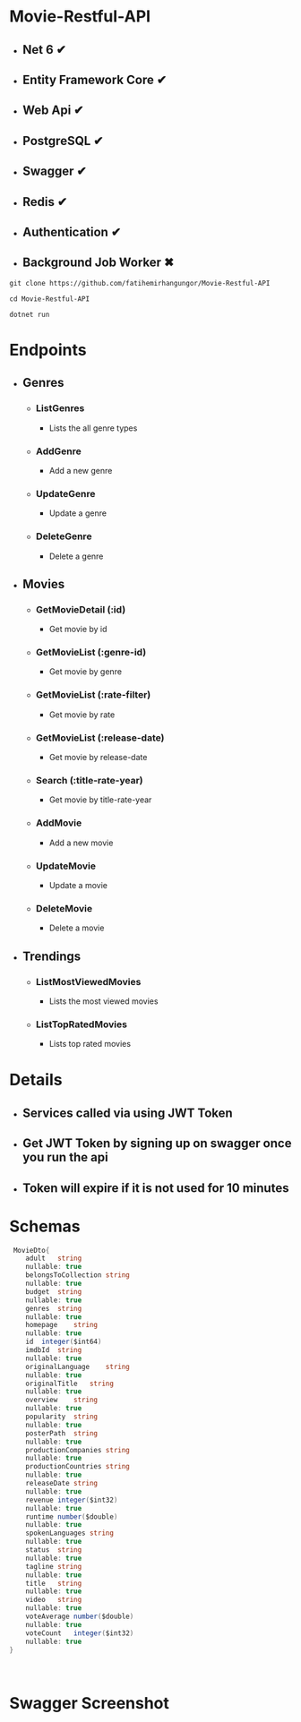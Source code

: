 # Movie-Restful-API

- ## Net 6 ✔
- ## Entity Framework Core ✔
- ## Web Api ✔
- ## PostgreSQL ✔
- ## Swagger ✔
- ## Redis ✔
- ## Authentication ✔
- ## Background Job Worker ✖

```
git clone https://github.com/fatihemirhangungor/Movie-Restful-API
```

```
cd Movie-Restful-API
```

```
dotnet run
```

# Endpoints

- ## Genres
  - ### ListGenres
    - Lists the all genre types
  - ### AddGenre
    - Add a new genre
  - ### UpdateGenre
    - Update a genre
  - ### DeleteGenre
    - Delete a genre
 
- ## Movies
  - ### GetMovieDetail (:id)
    - Get movie by id
  - ### GetMovieList (:genre-id)
    - Get movie by genre
  - ### GetMovieList (:rate-filter)
    - Get movie by rate
  - ### GetMovieList (:release-date)
    - Get movie by release-date
  - ### Search (:title-rate-year)
    - Get movie by title-rate-year
  - ### AddMovie
    - Add a new movie
  - ### UpdateMovie
    - Update a movie
  - ### DeleteMovie
    - Delete a movie

- ## Trendings
  - ### ListMostViewedMovies
    - Lists the most viewed movies
  - ### ListTopRatedMovies
    - Lists top rated movies

# Details

 - ## Services called via using JWT Token
 - ## Get JWT Token by signing up on swagger once you run the api
 - ## Token will expire if it is not used for 10 minutes

# Schemas

```c#
 MovieDto{
    adult	string
    nullable: true
    belongsToCollection	string
    nullable: true
    budget	string
    nullable: true
    genres	string
    nullable: true
    homepage	string
    nullable: true
    id	integer($int64)
    imdbId	string
    nullable: true
    originalLanguage	string
    nullable: true
    originalTitle	string
    nullable: true
    overview	string
    nullable: true
    popularity	string
    nullable: true
    posterPath	string
    nullable: true
    productionCompanies	string
    nullable: true
    productionCountries	string
    nullable: true
    releaseDate	string
    nullable: true
    revenue	integer($int32)
    nullable: true
    runtime	number($double)
    nullable: true
    spokenLanguages	string
    nullable: true
    status	string
    nullable: true
    tagline	string
    nullable: true
    title	string
    nullable: true
    video	string
    nullable: true
    voteAverage	number($double)
    nullable: true
    voteCount	integer($int32)
    nullable: true
}
```

<br>

# Swagger Screenshot
